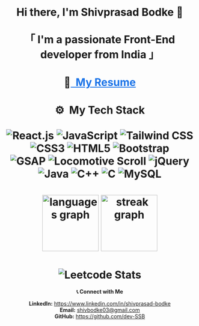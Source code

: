 <h1 align="center">
Hi there, I'm Shivprasad Bodke 👋
<br> <br>
「 I'm a passionate Front-End developer from <b>India</b> 」
</h1>



<h1 align="center">
📝<a href="https://drive.google.com/file/d/1h5nbNq2d1tOJmqN0obHH1Gz466k_OsJH/view?usp=sharing" style="text-decoration: underline; color: #1a73e8;"> &nbsp;My Resume</a>


<h1  align="center"> 
⚙️ &nbsp;My Tech Stack
<br> <br>

<div  align="center">
  
  <img src="https://img.shields.io/badge/React-%2320232a.svg?style=for-the-badge&logo=react&logoColor=%2361DAFB" alt="React.js"/>
  <img src="https://img.shields.io/badge/JavaScript-%23F7DF1E.svg?style=for-the-badge&logo=javascript&logoColor=black" alt="JavaScript"/>
   <img src="https://img.shields.io/badge/Tailwind_CSS-%2338B2AC.svg?style=for-the-badge&logo=tailwind-css&logoColor=white" alt="Tailwind CSS"/>
  <img src="https://img.shields.io/badge/CSS3-%231572B6.svg?style=for-the-badge&logo=css3&logoColor=white" alt="CSS3"/>
  <img src="https://img.shields.io/badge/HTML5-%23E34F26.svg?style=for-the-badge&logo=html5&logoColor=white" alt="HTML5"/>
  <img src="https://img.shields.io/badge/Bootstrap-%237952B3.svg?style=for-the-badge&logo=bootstrap&logoColor=white" alt="Bootstrap"/>

  <br>
  <img src="https://img.shields.io/badge/GSAP-%2388CE02.svg?style=for-the-badge&logo=greensock&logoColor=white" alt="GSAP"/>
  <img src="https://img.shields.io/badge/Locomotive_Scroll-%23000000.svg?style=for-the-badge&logoColor=white" alt="Locomotive Scroll"/>
  <img src="https://img.shields.io/badge/jQuery-%230769AD.svg?style=for-the-badge&logo=jquery&logoColor=white" alt="jQuery"/>
   <br>
  
  <img src="https://img.shields.io/badge/Java-%23ED8B00.svg?style=for-the-badge&logo=java&logoColor=white" alt="Java"/>
  <img src="https://img.shields.io/badge/C%2B%2B-%2300599C.svg?style=for-the-badge&logo=c%2B%2B&logoColor=white" alt="C++"/>
  <img src="https://img.shields.io/badge/C-%2300599C.svg?style=for-the-badge&logo=c&logoColor=white" alt="C"/>
  <img src="https://img.shields.io/badge/MySQL-%2300f.svg?style=for-the-badge&logo=mysql&logoColor=white" alt="MySQL"/>
  <br>

  <!-- 
  <img src="https://img.shields.io/badge/Streamlit-%23FF4B4B.svg?style=for-the-badge&logo=streamlit&logoColor=white" alt="Streamlit"/>
  <img src="https://img.shields.io/badge/Tkinter-%23F7DF1E.svg?style=for-the-badge&logo=python&logoColor=black" alt="Tkinter"/>
  <img src="https://img.shields.io/badge/pandas-%23150458.svg?style=for-the-badge&logo=pandas&logoColor=white" alt="Pandas"/>
  <img src="https://img.shields.io/badge/NumPy-%23013243.svg?style=for-the-badge&logo=numpy&logoColor=white" alt="NumPy"/>
  <img src="https://img.shields.io/badge/Matplotlib-%23FF4B4B.svg?style=for-the-badge&logo=matplotlib&logoColor=white" alt="Matplotlib"/>
  <img src="https://img.shields.io/badge/Keras-%23D00000.svg?style=for-the-badge&logo=keras&logoColor=white" alt="Keras"/>
  <br>
  
  <img src="https://img.shields.io/badge/Git-%23F05033.svg?style=for-the-badge&logo=git&logoColor=white" alt="Git"/>
  <img src="https://img.shields.io/badge/Visual%20Studio-%235C2D91.svg?style=for-the-badge&logo=visual-studio&logoColor=white" alt="Visual Studio"/>
  <img src="https://img.shields.io/badge/Eclipse-%232C2255.svg?style=for-the-badge&logo=eclipse&logoColor=white" alt="Eclipse"/>
  -->
</div>
</h1>




<h1 align="center">
  <img src="https://github-readme-stats.vercel.app/api/top-langs?username=dev-SSB&locale=en&hide_title=false&layout=compact&card_width=320&langs_count=5&theme=dracula&hide_border=false&order=2" height="150" alt="languages graph"  />
  <img src="https://streak-stats.demolab.com?user=dev-SSB&locale=en&mode=daily&theme=dracula&hide_border=false&border_radius=5&order=3" height="150" alt="streak graph"  />
</h1>


<h1 align="center">
  <img src="https://leetcard.jacoblin.cool/dev-SSB?theme=dark" alt="Leetcode Stats">
</h1>


<p align="center">
  <strong>📞 Connect with Me</strong>
</p>

<p align="center">
  <strong>LinkedIn:</strong> <a href="https://www.linkedin.com/in/shivprasad-bodke">https://www.linkedin.com/in/shivprasad-bodke</a><br>
  <strong>Email:</strong> <a href="mailto:shivbodke03@gmail.com">shivbodke03@gmail.com</a><br>
  <strong>GitHub:</strong> <a href="https://github.com/dev-SSB">https://github.com/dev-SSB</a>
</p>

